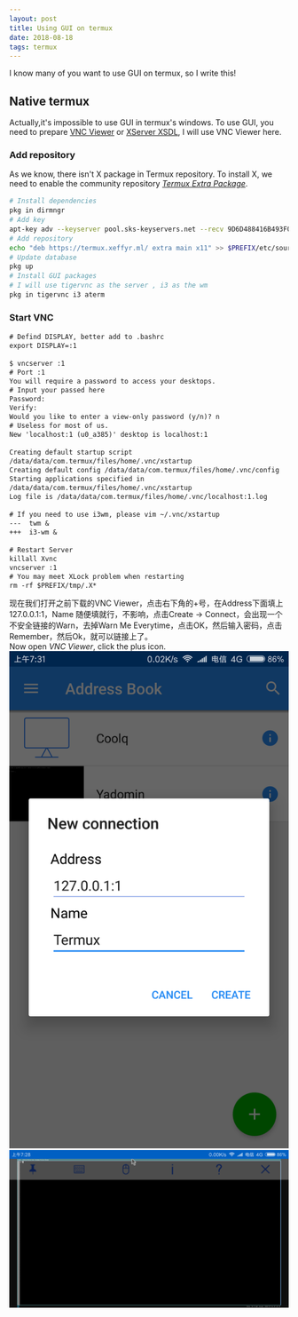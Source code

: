 ```yaml
---
layout: post
title: Using GUI on termux
date: 2018-08-18
tags: termux
---
```


I know many of you want to use GUI on termux, so I write this!

## Native termux
Actually,it's impossible to use GUI in termux's windows. To use GUI, you need to prepare [VNC Viewer](https://play.google.com/store/apps/details?id=com.realvnc.viewer.android) or [XServer XSDL](https://play.google.com/store/apps/details?id=x.org.server), I will use VNC Viewer here.

### Add repository
As we know, there isn't X package in Termux repository. To install X, we need to enable the community repository  _[Termux Extra Package](https://github.com/xeffyr/termux-extra-packages)_.  

``` bash
# Install dependencies 
pkg in dirmngr 
# Add key
apt-key adv --keyserver pool.sks-keyservers.net --recv 9D6D488416B493F0 
# Add repository
echo "deb https://termux.xeffyr.ml/ extra main x11" >> $PREFIX/etc/sources.list 
# Update database
pkg up 
# Install GUI packages
# I will use tigervnc as the server , i3 as the wm
pkg in tigervnc i3 aterm
```

### Start VNC
```
# Defind DISPLAY, better add to .bashrc
export DISPLAY=:1

$ vncserver :1                      
# Port :1
You will require a password to access your desktops.
# Input your passed here 
Password:
Verify:
Would you like to enter a view-only password (y/n)? n
# Useless for most of us.
New 'localhost:1 (u0_a385)' desktop is localhost:1

Creating default startup script /data/data/com.termux/files/home/.vnc/xstartup
Creating default config /data/data/com.termux/files/home/.vnc/config
Starting applications specified in /data/data/com.termux/files/home/.vnc/xstartup
Log file is /data/data/com.termux/files/home/.vnc/localhost:1.log

# If you need to use i3wm, please vim ~/.vnc/xstartup
---  twm &
+++  i3-wm &

# Restart Server
killall Xvnc
vncserver :1
# You may meet XLock problem when restarting
rm -rf $PREFIX/tmp/.X*
```

现在我们打开之前下载的VNC Viewer，点击右下角的+号，在Address下面填上127.0.0.1:1，Name 随便填就行，不影响，点击Create -> Connect，会出现一个不安全链接的Warn，去掉Warn Me Everytime，点击OK，然后输入密码，点击Remember，然后Ok，就可以链接上了。  
Now open _VNC Viewer_, click the plus icon. 
![vnc1](/assets/img/vnc1.png)  
![vnc2](/assets/img/vnc2.png)  

